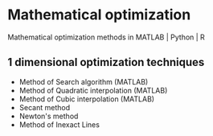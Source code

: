 # Mathematical optimization
Mathematical optimization methods in MATLAB | Python | R

## 1 dimensional optimization techniques

- Method of Search algorithm (MATLAB)
- Method of Quadratic interpolation (MATLAB)
- Method of Cubic interpolation (MATLAB)
- Secant method
- Newton's method
- Method of Inexact Lines
